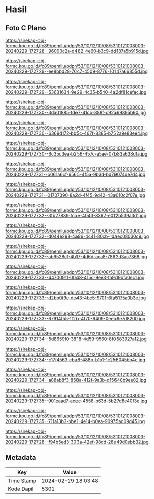 # Hasil

## Foto C Plano

https://sirekap-obj-formc.kpu.go.id/fc89/pemilu/pdpr/53/10/12/10/08/5310121008003-20240229-172728--96000c2a-d482-4e60-b3c9-dd187a5b915d.jpg

https://sirekap-obj-formc.kpu.go.id/fc89/pemilu/pdpr/53/10/12/10/08/5310121008003-20240229-172729--ee8bbd28-76c7-4509-8776-10147a66855d.jpg

https://sirekap-obj-formc.kpu.go.id/fc89/pemilu/pdpr/53/10/12/10/08/5310121008003-20240229-172729--53631634-9e29-4c35-b540-4a2df81cefac.jpg

https://sirekap-obj-formc.kpu.go.id/fc89/pemilu/pdpr/53/10/12/10/08/5310121008003-20240229-172730--3da01885-fde7-41cb-888f-c92a69895b90.jpg

https://sirekap-obj-formc.kpu.go.id/fc89/pemilu/pdpr/53/10/12/10/08/5310121008003-20240229-172730--6369d172-bb5c-467f-8385-b752a9e83ee4.jpg

https://sirekap-obj-formc.kpu.go.id/fc89/pemilu/pdpr/53/10/12/10/08/5310121008003-20240229-172730--6c35c3ea-b256-457c-a5ae-07b83a638dfa.jpg

https://sirekap-obj-formc.kpu.go.id/fc89/pemilu/pdpr/53/10/12/10/08/5310121008003-20240229-172731--b061a6cf-6565-4f5a-9b3d-bd79074de7d4.jpg

https://sirekap-obj-formc.kpu.go.id/fc89/pemilu/pdpr/53/10/12/10/08/5310121008003-20240229-172731--01707390-8a2d-4f45-9d42-43a010c2f07e.jpg

https://sirekap-obj-formc.kpu.go.id/fc89/pemilu/pdpr/53/10/12/10/08/5310121008003-20240229-172732--3fb27839-fcae-4043-8362-e012b539a3d1.jpg

https://sirekap-obj-formc.kpu.go.id/fc89/pemilu/pdpr/53/10/12/10/08/5310121008003-20240229-172732--d044e298-4a96-4c41-80cb-1daec08030c9.jpg

https://sirekap-obj-formc.kpu.go.id/fc89/pemilu/pdpr/53/10/12/10/08/5310121008003-20240229-172732--ab6528c1-4b17-4d6d-aca8-7862d3ac7368.jpg

https://sirekap-obj-formc.kpu.go.id/fc89/pemilu/pdpr/53/10/12/10/08/5310121008003-20240229-172733--44700911-0048-415c-9ee3-fa9d9bfa0ec1.jpg

https://sirekap-obj-formc.kpu.go.id/fc89/pemilu/pdpr/53/10/12/10/08/5310121008003-20240229-172733--d2bb0f9e-de43-4be5-9701-6fa5175a0b3e.jpg

https://sirekap-obj-formc.kpu.go.id/fc89/pemilu/pdpr/53/10/12/10/08/5310121008003-20240229-172733--67914f55-1f2b-4f70-9409-0eeb9e7d8200.jpg

https://sirekap-obj-formc.kpu.go.id/fc89/pemilu/pdpr/53/10/12/10/08/5310121008003-20240229-172734--5d8659f0-3818-4d59-9560-8f0583927a12.jpg

https://sirekap-obj-formc.kpu.go.id/fc89/pemilu/pdpr/53/10/12/10/08/5310121008003-20240229-172734--c17f4563-cba8-488b-b1b1-1c256045bb4c.jpg

https://sirekap-obj-formc.kpu.go.id/fc89/pemilu/pdpr/53/10/12/10/08/5310121008003-20240229-172734--a88ab8f3-858a-412f-9a3b-d15648b9ee82.jpg

https://sirekap-obj-formc.kpu.go.id/fc89/pemilu/pdpr/53/10/12/10/08/5310121008003-20240229-172735--901eaad7-acec-4558-b63d-5b27d8e40f3e.jpg

https://sirekap-obj-formc.kpu.go.id/fc89/pemilu/pdpr/53/10/12/10/08/5310121008003-20240229-172735--711a13b3-bbe1-4e14-b0ea-90975ad09d45.jpg

https://sirekap-obj-formc.kpu.go.id/fc89/pemilu/pdpr/53/10/12/10/08/5310121008003-20240229-172728--f94b5ed3-303a-42ef-98dd-28e49d0ebb32.jpg


## Metadata

| Key        | Value               |
| ---------- | ------------------- |
| Time Stamp | 2024-02-29 18:03:48 |
| Kode Dapil | 5301                |



